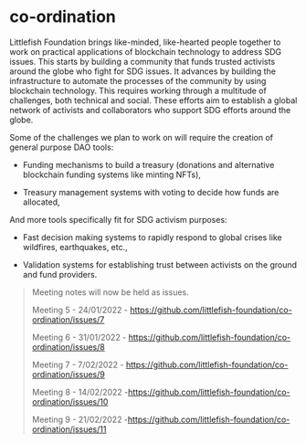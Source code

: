 # co-ordination

Littlefish Foundation brings like-minded, like-hearted people together to work on practical applications of blockchain technology to address SDG issues. This starts by building a community that funds trusted activists around the globe who fight for SDG issues. It advances by building the infrastructure to automate the processes of the community by using blockchain technology. This requires working through a multitude of challenges, both technical and social. These efforts aim to establish a global network of activists and collaborators who support SDG efforts around the globe.

Some of the challenges we plan to work on will require the creation of general purpose DAO tools: 

- Funding mechanisms to build a treasury (donations and alternative blockchain funding systems like minting NFTs),

- Treasury management systems with voting to decide how funds are allocated,

And more tools specifically fit for SDG activism purposes:

- Fast decision making systems to rapidly respond to global crises like wildfires, earthquakes, etc.,

- Validation systems for establishing trust between activists on the ground and fund providers.


> Meeting notes will now be held as issues. 
> 
> Meeting 5 - 24/01/2022 - https://github.com/littlefish-foundation/co-ordination/issues/7
> 
> Meeting 6 - 31/01/2022 - https://github.com/littlefish-foundation/co-ordination/issues/8
> 
> Meeting 7 - 7/02/2022 - https://github.com/littlefish-foundation/co-ordination/issues/9
> 
> Meeting 8 - 14/02/2022 -https://github.com/littlefish-foundation/co-ordination/issues/10
> 
> Meeting 9 - 21/02/2022 -https://github.com/littlefish-foundation/co-ordination/issues/11
